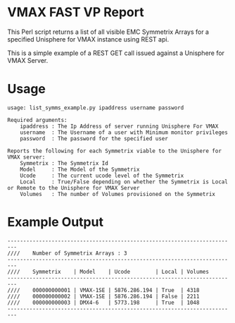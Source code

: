 # VMAX FAST VP Report

This Perl script returns a list of all visible EMC Symmetrix Arrays for a specified Unisphere for VMAX instance using REST api. 

This is a simple example of a REST GET call issued against a Unisphere for VMAX Server. 

# Usage

~~~
usage: list_symms_example.py ipaddress username password 

Required arguments:
	ipaddress : The Ip Address of server running Unisphere For VMAX
	username  : The Username of a user with Minimum monitor privileges 
	password  : The password for the specified user	
	
Reports the following for each Symmetrix viable to the Unisphere for VMAX server:
	Symmetrix : The Symmetrix Id
	Model	  : The Model of the Symmetrix 
	Ucode     : The current ucode level of the Symmetrix
	Local     : True/False depending on whether the Symmetrix is Local or Remote to the Unisphere for VMAX Server
	Volumes   : The number of Volumes provisioned on the Symmetrix 

~~~


# Example Output

```
-------------------------------------------------------------------------
////    Number of Symmetrix Arrays : 3
-------------------------------------------------------------------------
////    Symmetrix    | Model    | Ucode        | Local | Volumes
-------------------------------------------------------------------------
////    000000000001 | VMAX-1SE | 5876.286.194 | True  | 4318 
////    000000000002 | VMAX-1SE | 5876.286.194 | False | 2211 
////    000000000003 | DMX4-6   | 5773.198     | True  | 1048 
-------------------------------------------------------------------------
```

